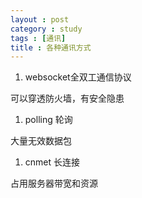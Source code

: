 ```yaml
---
layout : post
category : study
tags : [通讯]
title : 各种通讯方式
---
```


1.  websocket全双工通信协议

可以穿透防火墙，有安全隐患

1.  polling 轮询

大量无效数据包

1.  cnmet 长连接

占用服务器带宽和资源
